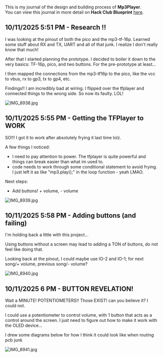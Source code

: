 <!--
  ===================    !!READ THIS NOTICE!!   ====================
  DO NOT edit this file manually. Your changes WILL BE OVERWRITTEN!
  This journal is auto generated and updated by Hack Club Blueprint.
  To edit this file, please edit your journal entries on Blueprint.
  ==================================================================
-->

This is my journal of the design and building process of **Mp3Player**.  
You can view this journal in more detail on **Hack Club Blueprint** [here](https://blueprint.hackclub.com/projects/414).


## 10/11/2025 5:51 PM - Research !!  

I was looking at the pinout of both the pico and the mp3-tf-16p. Learned some stuff about RX and TX, UART and all of that junk. I realize I don't really know that much!

After that I started planning the prototype. I decided to boiler it down to the very basics: TF-16p, pico, and two buttons. For the pre-prototype at least...

I then mapped the connections from the mp3-tf16p to the pico, like the vcc to vbus, rx to gp3, tx to gp4, etc. 

Findings!!
I am incredibly bad at wiring. I flipped over the tfplayer and connected things to the wrong side. So now its faulty. LOL!

![IMG_8938.jpg](https://blueprint.hackclub.com/user-attachments/blobs/proxy/eyJfcmFpbHMiOnsiZGF0YSI6MTYwNywicHVyIjoiYmxvYl9pZCJ9fQ==--f991ee6981d23a8c638dade88f5c91ec4297c4b4/IMG_8938.jpg)


  

## 10/11/2025 5:55 PM - Getting the TFPlayer to WORK  

SO!!! I got it to work after absolutely frying it last time lolz. 

A few things I noticed:

- I need to pay attention to power. The tfplayer is quite powerful and things can break easier than what im used to.
- code needs to work through some conditional statement to avoid frying. I just left it as like "mp3.play();" in the loop function - yeah LMAO.


Next steps:
- Add buttons! + volume, - volume


![IMG_8939.jpg](https://blueprint.hackclub.com/user-attachments/blobs/proxy/eyJfcmFpbHMiOnsiZGF0YSI6MTYwOCwicHVyIjoiYmxvYl9pZCJ9fQ==--1a55eeeeff82bddca54fa932058fe6e52d7f7dcb/IMG_8939.jpg)
  

## 10/11/2025 5:58 PM - Adding buttons (and failing)  

I'm holding back a little with this project... 

Using buttons without a screen may lead to adding a TON of buttons, do not feel like doing that.

Looking back at the pinout, I could maybe use IO-2 and IO-1; for next song/+ volume, previous song/- volume? 

![IMG_8940.jpg](https://blueprint.hackclub.com/user-attachments/blobs/proxy/eyJfcmFpbHMiOnsiZGF0YSI6MTYwOSwicHVyIjoiYmxvYl9pZCJ9fQ==--aad58905016e7748fe7a5636eb78ef849494e454/IMG_8940.jpg)
  

## 10/11/2025 6 PM - BUTTON REVELATION!  

Wait a MINUTE! POTENTIOMETERS!! Those EXIST! can you believe it? I could not. 


I could use a potentiometer to control volume, with 1 button that acts as a control around the screen. I just need to figure out how to make it work with the OLED device... 

I drew some diagrams below for how I think it could look like when routing pcb junk

![IMG_8941.jpg](https://blueprint.hackclub.com/user-attachments/blobs/proxy/eyJfcmFpbHMiOnsiZGF0YSI6MTYxMSwicHVyIjoiYmxvYl9pZCJ9fQ==--cf7f2e7a8cda2de454622eda3c771946587b5676/IMG_8941.jpg)



  

